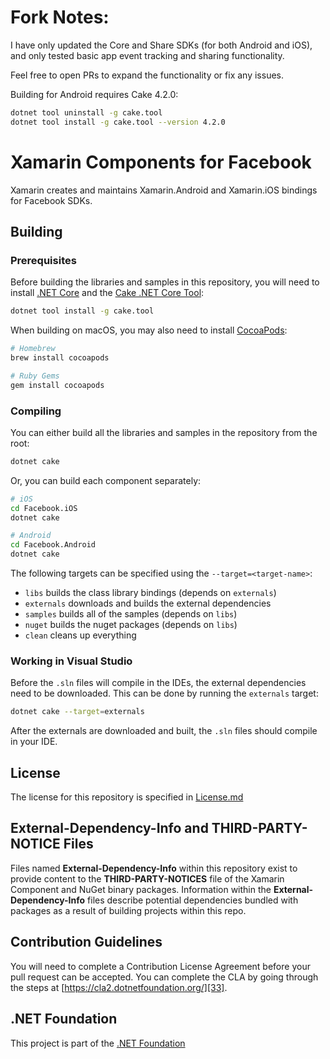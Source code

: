 # Fork Notes:
I have only updated the Core and Share SDKs (for both Android and iOS), and only tested basic app event tracking and sharing functionality.

Feel free to open PRs to expand the functionality or fix any issues.

Building for Android requires Cake 4.2.0:

```sh
dotnet tool uninstall -g cake.tool
dotnet tool install -g cake.tool --version 4.2.0
```

# Xamarin Components for Facebook

Xamarin creates and maintains Xamarin.Android and Xamarin.iOS bindings for Facebook SDKs.

## Building 

### Prerequisites

Before building the libraries and samples in this repository, you will need to install [.NET Core][30] and the [Cake .NET Core Tool][32]:

```sh
dotnet tool install -g cake.tool
```

When building on macOS, you may also need to install [CocoaPods][31]:

```sh
# Homebrew
brew install cocoapods

# Ruby Gems
gem install cocoapods
```

### Compiling

You can either build all the libraries and samples in the repository from the root:

```sh
dotnet cake
```

Or, you can build each component separately:

```sh
# iOS
cd Facebook.iOS
dotnet cake

# Android
cd Facebook.Android
dotnet cake
```

The following targets can be specified using the `--target=<target-name>`:

 - `libs` builds the class library bindings (depends on `externals`)
 - `externals` downloads and builds the external dependencies
 - `samples` builds all of the samples (depends on `libs`)
 - `nuget` builds the nuget packages (depends on `libs`)
 - `clean` cleans up everything


### Working in Visual Studio

Before the `.sln` files will compile in the IDEs, the external dependencies need to be downloaded. This can be done by running the `externals` target:

```sh
dotnet cake --target=externals
```

After the externals are downloaded and built, the `.sln` files should compile in your IDE.


## License

The license for this repository is specified in 
[License.md](License.md)

## External-Dependency-Info and THIRD-PARTY-NOTICE Files

Files named **External-Dependency-Info** within this repository exist to provide content to the **THIRD-PARTY-NOTICES** file of the Xamarin Component and NuGet binary packages. Information within the **External-Dependency-Info** files describe potential dependencies bundled with packages as a result of building projects within this repo. 

## Contribution Guidelines

You will need to complete a Contribution License Agreement before your pull request can be accepted. You can complete the CLA by going through the steps at [https://cla2.dotnetfoundation.org/][33].

## .NET Foundation
This project is part of the [.NET Foundation][34]


[1]: Facebook.Android
[2]: Facebook.AudienceNetwork.iOS
[3]: Facebook.iOS

[11]: https://components.xamarin.com/view/facebookandroid
[12]: https://components.xamarin.com/view/fbaudiencenetworkios
[13]: https://components.xamarin.com/view/facebookios

[21]: https://www.nuget.org/packages/Xamarin.Facebook.Android/
[23]: https://www.nuget.org/packages/Xamarin.Facebook.iOS/

[30]: https://dotnet.microsoft.com/download
[31]: https://cocoapods.org/
[32]: http://cakebuild.net
[33]: https://cla2.dotnetfoundation.org/
[34]: http://www.dotnetfoundation.org/projects

